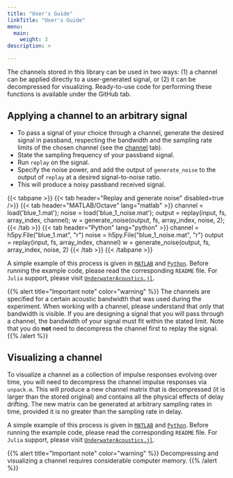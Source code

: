 ```yaml
---
title: "User's Guide"
linkTitle: "User's Guide"
menu:
  main:
    weight: 3
description: >

---
```


The channels stored in this library can be used in two ways: (1) a channel can be applied directly to a user-generated signal, or (2) it can be decompressed for visualizing. Ready-to-use code for performing these functions is available under the GitHub tab.

## Applying a channel to an arbitrary signal 

* To pass a signal of your choice through a channel, generate the desired signal in passband, respecting the bandwidth and the sampling rate limits of the chosen channel (see the [channel](/channels) tab).
* State the sampling frequency of your passband signal.
* Run `replay` on the signal. 
* Specify the noise power, and add the output of `generate_noise` to the output of `replay` at a desired signal-to-noise ratio.
* This will produce a noisy passband received signal.

{{< tabpane >}}
{{< tab header="Replay and generate noise" disabled=true />}}
{{< tab header="MATLAB/Octave" lang="matlab" >}}
channel = load('blue_1.mat');
noise = load('blue_1_noise.mat');
output = replay(input, fs, array_index, channel);
w = generate_noise(output, fs, array_index, noise, 2);
{{< /tab >}}
{{< tab header="Python" lang="python" >}}
channel = h5py.File("blue_1.mat", "r")
noise = h5py.File("blue_1_noise.mat", "r")
output = replay(input, fs, array_index, channel)
w = generate_noise(output, fs, array_index, noise, 2)
{{< /tab >}}
{{< /tabpane >}}

A simple example of this process is given in [`MATLAB`](https://github.com/uwa-channels/replay_matlab/blob/main/example.m) and [`Python`](https://github.com/uwa-channels/replay_python/blob/main/examples/example.py). Before running the example code, please read the corresponding `README` file. For `Julia` support, please visit [`UnderwaterAcoustics.jl`](https://github.com/org-arl/UnderwaterAcoustics.jl).

{{% alert title="Important note" color="warning" %}}
The channels are specified for a certain acoustic bandwidth that was used during the experiment. When working with a channel, please understand that only that bandwidth is visible. If you are designing a signal that you will pass through a channel, the bandwidth of your signal must fit within the stated limit.  Note that you do **not** need to decompress the channel first to replay the signal.
{{% /alert %}}

## Visualizing a channel

To visualize a channel as a collection of impulse responses evolving over time, you will need to decompress the channel impulse responses via `unpack.m`. This will produce a new channel matrix that is decompressed (it is larger than the stored original) and contains all the physical effects of delay drifting. The new matrix can be generated at arbitrary sampling rates in time, provided it is no greater than the sampling rate in delay.

A simple example of this process is given in [`MATLAB`](https://github.com/uwa-channels/unpack_matlab/blob/main/unpack.m) and [`Python`](https://github.com/uwa-channels/unpack_python/blob/main/unpack.py). Before running the example code, please read the corresponding `README` file. For `Julia` support, please visit [`UnderwaterAcoustics.jl`](https://github.com/org-arl/UnderwaterAcoustics.jl).

{{% alert title="Important note" color="warning" %}}
Decompressing and visualizing a channel requires considerable computer memory.
{{% /alert %}}

